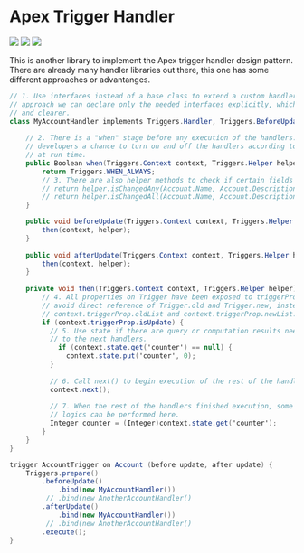 # Apex Trigger Handler

![](https://img.shields.io/badge/version-1.0.0-brightgreen.svg) ![](https://img.shields.io/badge/build-passing-brightgreen.svg) ![](https://img.shields.io/badge/coverage-%3E100%25-brightgreen.svg)

This is another library to implement the Apex trigger handler design pattern. There are already many handler libraries out there, this one has some different approaches or advantanges.

```c#
// 1. Use interfaces instead of a base class to extend a custom handler. With interface 
// approach we can declare only the needed interfaces explicitly, which is much cleaner 
// and clearer.
class MyAccountHandler implements Triggers.Handler, Triggers.BeforeUpdate, Triggers.AfterUpdate {
  
    // 2. There is a "when" stage before any execution of the handlers. This gives 
    // developers a chance to turn on and off the handlers according to configurations
    // at run time. 
    public Boolean when(Triggers.Context context, Triggers.Helper helper) {
        return Triggers.WHEN_ALWAYS;
        // 3. There are also helper methods to check if certain fields have changes
        // return helper.isChangedAny(Account.Name, Account.Description);
        // return helper.isChangedAll(Account.Name, Account.Description);
    }

    public void beforeUpdate(Triggers.Context context, Triggers.Helper helper) {
        then(context, helper);
    }
  
  	public void afterUpdate(Triggers.Context context, Triggers.Helper helper) {
        then(context, helper);
    }
  
    private void then(Triggers.Context context, Triggers.Helper helper) {
        // 4. All properties on Trigger have been exposed to triggerProp. We can 
        // avoid direct reference of Trigger.old and Trigger.new, instead use
        // context.triggerProp.oldList and context.triggerProp.newList.
        if (context.triggerProp.isUpdate) {
          // 5. Use state if there are query or computation results need to be passed
          // to the next handlers.
        	if (context.state.get('counter') == null) {
              context.state.put('counter', 0);
          }
          
          // 6. Call next() to begin execution of the rest of the handlers.
          context.next();
          
          // 7. When the rest of the handlers finished execution, some following up 
          // logics can be performed here.
          Integer counter = (Integer)context.state.get('counter');
        }
    }
}
```



```c#
trigger AccountTrigger on Account (before update, after update) {
    Triggers.prepare()
        .beforeUpdate()
            .bind(new MyAccountHandler())
         // .bind(new AnotherAccountHandler()
        .afterUpdate()
            .bind(new MyAccountHandler())
         // .bind(new AnotherAccountHandler()
        .execute();
}
```



